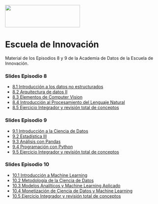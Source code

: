 <a href="url"><img src="https://padlet-uploads.storage.googleapis.com/717561181/z9Ub4kFsxsUZEPORMgdO3g/1539e1f8b53226dbc59e16261a6de196.png" height="73" width="244" ></a>

# Escuela de Innovación
Material de los Episodios 8 y 9 de la Academia de Datos de la Escuela de Innovación.

### Slides Episodio 8
* [8.1 Introducción a los datos no estructurados](https://docs.google.com/presentation/d/1KWS_QCQ4ExQwsgtnBYnAJWFHyaCK-H3oZW36_SAD8-Q)
* [8.2 Arquitectura de datos II](https://docs.google.com/presentation/d/1t6VRq5S2twVmuzpPV8fSncsnsZopq9wJgsv4xHQEuIk)
* [8.3 Elementos de Computer Vision](https://docs.google.com/presentation/d/1prN9oa9rH2ovD28uoES1rfpuE9BAAmQnPzB5kONG7RE)
* [8.4 Introducción al Procesamiento del Lenguaje Natural](https://docs.google.com/presentation/d/1Mt2IPLcme4h3x7zI7hiENVx5gD5qriEME883_cNiI40)
* [8.5 Ejercicio Integrador y revisión total de conceptos](https://docs.google.com/presentation/d/1vD8E_DqfB2XLjeJHE-VzZPLcyped1DF5D8WLo9tMhdw)


### Slides Episodio 9
* [9.1 Introducción a la Ciencia de Datos](https://docs.google.com/presentation/d/1NPhyE9_yDgIfycmx9nt4Lz0Wmw40OnUG81D-fVGYdO0)
* [9.2 Estadística III](https://docs.google.com/presentation/d/1K8Ljcv8GcM2kD45J3qjMPcAKwYtOii_5HToPKhhokdU)
* [9.3 Análisis con Pandas](https://docs.google.com/presentation/d/13Osu5Msmo5Ox0CEpTh4gRGQzTlF6Z8h2BgIKPCPLozY)
* [9.4 Programación con Python](https://docs.google.com/presentation/d/1LDtXqKhrXgxWAYM9PM9EFmFPKNrG1635fd1OcQt1ays)
* [9.5 Ejercicio Integrador y revisión total de conceptos](https://docs.google.com/presentation/d/1bv4tFixWllBTi69N5t-pUaV-mXdKdkzhZior1LLKMpc)

### Slides Episodio 10
* [10.1 Introducción a Machine Learning](https://docs.google.com/presentation/d/1nVfTkgwp52WCM1y1DOWIqxjTRHMRAuoClR-4GEiHUJQ)
* [10.2 Metodología de la Ciencia de Datos](https://docs.google.com/presentation/d/1HVzlPs4z0TkxTCv8mXKp79nkIJeiDe4312KgSCCrRqg)
* [10.3 Modelos Analíticos y Machine Learning Aplicado](https://docs.google.com/presentation/d/1e95lz4unTMS_aYL77uc--pq_GD5DpfLeaGVTMsQ1Hx4)
* [10.4 Monetización de Ciencia de Datos y Machine Learning](https://docs.google.com/presentation/d/1d9wp-3UilRRGsUCtZIu2Ol2S5Fjal3-VtvMYwRLHs8U)
* [10.5 Ejercicio Integrador y revisión total de conceptos](https://docs.google.com/presentation/d/1XXZzy69C9rCxC02uWzQQ7H1yeqXVTwqwc595Vpyt3u4)
